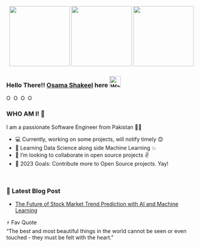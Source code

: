 <p align="center"> <img src="https://octodex.github.com/images/filmtocats.png" height="160px" width="160px"> <img src="https://octodex.github.com/images/deckfailcat.png" height="160px" width="160px"> <img src="https://octodex.github.com/images/surftocat.png" height="160px" width="160px">


### Hello There!! [Osama Shakeel](https://osamashakeel.github.io/) here <img src="https://github.com/TheDudeThatCode/TheDudeThatCode/blob/master/Assets/Hi.gif" width="30px" alt="Waving">

<a href="https://twitter.com/Oxaaama">
  <img align="left" alt="Osama Shakeel's Twitter" width="16px" src="https://cdn.jsdelivr.net/npm/simple-icons@v3/icons/twitter.svg" />
</a>
<a href="https://www.linkedin.com/in/osamashakeel/">
  <img align="left" alt="Osama Shakeel's Linkdein" width="16px" src="https://cdn.jsdelivr.net/npm/simple-icons@v3/icons/linkedin.svg" />
</a>
<a href="https://github.com/sardarosama">
  <img align="left" alt="Osama Shakeel's Github" width="16px" src="https://cdn.jsdelivr.net/npm/simple-icons@v3/icons/github.svg" />

<a href="https://osaama.medium.com/">
  <img align="left" alt="Osama Shakeel's Medium" width="16px" src="https://cdn.jsdelivr.net/npm/simple-icons@v3/icons/medium.svg" />
</a>

<br />


### WHO AM I! 🤔

I am a passionate Software Engineer from Pakistan 🤍💚
- 💻 Currently, working on some projects, will notify timely 😊
- 🤩 Learning Data Science along side Machine Learning 💥
- 👯 I’m looking to collaborate in open source projects ✌
- 🥅 2023 Goals: Contribute more to Open Source projects. Yay!
<br />

### 📕 Latest Blog Post 

<!-- BLOG-POST-LIST:START -->
- [The Future of Stock Market Trend Prediction with AI and Machine Learning](https://osaama.medium.com/the-future-of-stock-market-trend-prediction-with-ai-and-machine-learning-ed7fa2b44c5d)
 

⚡ Fav Quote <br>
“The best and most beautiful things in the world cannot be seen or even touched - they must be felt with the heart."
